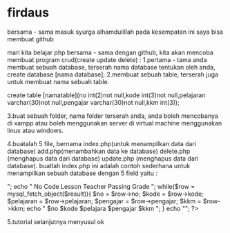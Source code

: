 # firdaus
bersama - sama masuk syurga
alhamdulillah pada kesempatan ini saya bisa membuat github

mari kita belajar php bersama - sama dengan github, kita akan mencoba membuat program crud(create update delete) : 
1.pertama - tama anda membuat sebuah database, terserah nama database tentukan oleh anda,
create database [nama database];
2.membuat sebuah table, terserah juga untuk membuat nama sebuah table.

create table [namatable](no int(2)not null,kode int(3)not null,pelajaran varchar(30)not null,pengajar varchar(30)not null,kkm int(3));

3.buat sebuah folder, nama folder terserah anda, anda boleh mencobanya di xampp atau boleh menggunakan server di virtual machine menggunakan linux atau windows.

4.buatalah 5 file, bernama index.php(untuk menampilkan data dari database) add.php(menambahkan data ke database) delete.php (menghapus data dari database) update.php (menghapus data dari database).
buatlah index.php
ini adalah contoh sederhana untuk menampilkan sebuah database dengan 5 field yaitu :
<?php
include "connection.php";
$sqlstr = "select * from table";
$result = mysql_query($sqlstr);

echo "<table width='100%' cellpadding='2' cellspacing='1'>";
echo "<tr>
        <td>No</td>
        <td>Code</td>
        <td>Lesson</td>
        <td>Teacher</td>
        <td>Passing Grade</td>
      </tr>
        ";
while($row = mysql_fetch_object($result)){
$no = $row->no;
$kode = $row->kode;
$pelajaran = $row->pelajaran;
$pengajar = $row->pengajar;
$kkm = $row->kkm;
echo "<tr>
        <td>$no</td>
        <td>$kode</td>
        <td>$pelajara</td>
        <td>$pengajar</td>
        <td>$kkm</td>
      </tr>";
}
echo "</table>";
?>
5.tutorial selanjutnya menyusul ok
